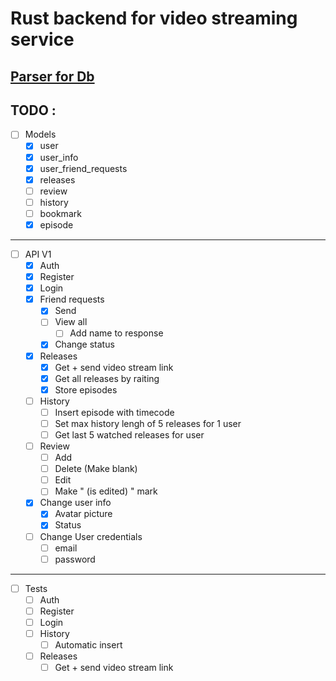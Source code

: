 # Rust backend for video streaming service
## [Parser for Db](https://github.com/Chu-4hun/rust_ani_parser)
## TODO :

- [ ] Models
  - [x] user
  - [x] user_info
  - [x] user_friend_requests
  - [x] releases
  - [ ] review
  - [ ] history
  - [ ] bookmark
  - [x] episode
---
- [ ] API V1
  - [x] Auth
  - [x] Register
  - [x] Login
  - [x] Friend requests
    - [x] Send
    - [ ] View all
      - [ ] Add name to response
    - [x] Change status
  - [x] Releases
    - [x] Get + send video stream link
    - [x] Get all releases by raiting
    - [x] Store episodes
  - [ ] History
    - [ ] Insert episode with timecode
    - [ ] Set max history lengh of 5 releases for 1 user
    - [ ] Get last 5 watched releases for user
  - [ ] Review 
    - [ ] Add 
    - [ ] Delete (Make blank)
    - [ ] Edit
    - [ ] Make " (is edited) " mark
  - [x] Change user info
    - [x] Avatar picture
    - [x] Status
  - [ ] Change User credentials
    - [ ] email
    - [ ] password
---
- [ ] Tests
  - [ ] Auth
  - [ ] Register
  - [ ] Login
  - [ ] History
    - [ ] Automatic insert
  - [ ] Releases
    - [ ] Get + send video stream link
